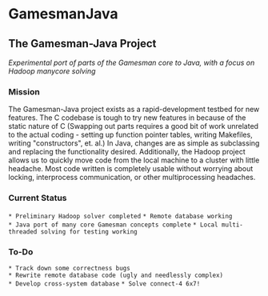 GamesmanJava
============

The **Gamesman-Java** Project
-----------------------------

*Experimental port of parts of the Gamesman core to Java, with a focus on Hadoop manycore solving*

### Mission

The Gamesman-Java project exists as a rapid-development testbed for new features. The C codebase is tough to try new features in because of the static nature of C (Swapping out parts requires a good bit of work unrelated to the actual coding - setting up function pointer tables, writing Makefiles, writing "constructors", et. al.) In Java, changes are as simple as subclassing and replacing the functionality desired. Additionally, the Hadoop project allows us to quickly move code from the local machine to a cluster with little headache. Most code written is completely usable without worrying about locking, interprocess communication, or other multiprocessing headaches.

### Current Status

`* Preliminary Hadoop solver completed`
`* Remote database working`
`* Java port of many core Gamesman concepts complete`
`* Local multi-threaded solving for testing working`

### To-Do

`* Track down some correctness bugs`
`* Rewrite remote database code (ugly and needlessly complex)`
`* Develop cross-system database`
`* Solve connect-4 6x7!`

